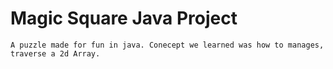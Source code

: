 # Magic Square Java Project
    A puzzle made for fun in java. Conecept we learned was how to manages, traverse a 2d Array.
